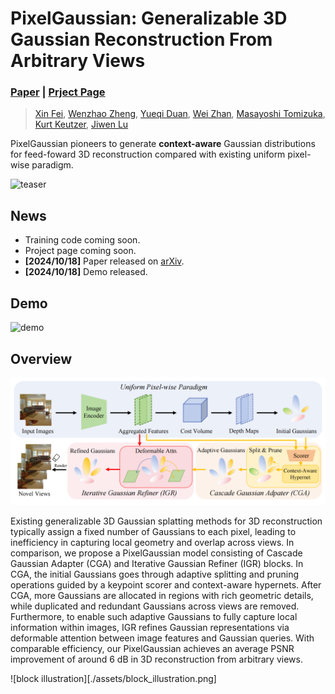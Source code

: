# PixelGaussian: Generalizable 3D Gaussian Reconstruction From Arbitrary Views

<!--paper link and url-->
### [Paper]() | [Prject Page]()

> [Xin Fei](https://scholar.google.com/citations?hl=zh-CN&user=r9rsD_0AAAAJ), [Wenzhao Zheng](https://wzzheng.net/), [Yueqi Duan](https://duanyueqi.github.io/), [Wei Zhan](https://zhanwei.site/), [Masayoshi Tomizuka](https://me.berkeley.edu/people/masayoshi-tomizuka/), [Kurt Keutzer](https://people.eecs.berkeley.edu/~keutzer/), [Jiwen Lu](http://ivg.au.tsinghua.edu.cn/Jiwen_Lu/)

PixelGaussian pioneers to generate **context-aware** Gaussian distributions for feed-foward 3D reconstruction compared with existing uniform pixel-wise paradigm.

![teaser](.assets/teaser.png)

## News
- Training code coming soon.
- Project page coming soon.
- **[2024/10/18]** Paper released on [arXiv]().
- **[2024/10/18]** Demo released.

## Demo
![demo](./assets/demo.gif)

## Overview

![pipeline](./assets/pipeline.png)

Existing generalizable 3D Gaussian splatting methods for 3D reconstruction typically assign a fixed number of Gaussians to each pixel, leading to inefficiency in capturing local geometry and overlap across views. In comparison, we propose a PixelGaussian model consisting of Cascade Gaussian Adapter (CGA) and Iterative Gaussian Refiner (IGR) blocks. In CGA, the initial Gaussians goes through adaptive splitting and pruning operations guided by a keypoint scorer and context-aware hypernets. After CGA, more Gaussians are allocated in regions with rich geometric details, while duplicated and redundant Gaussians across views are removed. Furthermore, to enable such adaptive Gaussians to fully capture local information within images, IGR refines Gaussian representations via deformable attention between image features and
Gaussian queries. With comparable efficiency, our PixelGaussian achieves an average PSNR improvement of around 6 dB in 3D reconstruction from arbitrary views.

![block illustration][./assets/block_illustration.png]